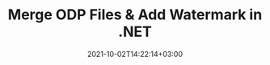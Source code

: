 ---
############################# Static ############################
layout: "autogen"
date: 2021-10-02T14:22:14+03:00
draft: false
path: "total/net/merger/odp/"

############################# Head ############################
head_title: "Merge & Split ODP Files and Add Watermarks in C# .NET"
head_description: ".NET documents merger library to combine multiple ODP files into a single file by joining selective number of pages or a range of pages from multiple source documents into one."

############################# Header ############################
title: "Merge ODP Files & Add Watermark in .NET"
description: ".NET documents merger API to combine multiple ODP files into a single file by joining selective number of pages or a range of pages from multiple source documents into one. Perform single document operations such as move, remove, rotate, swap and extract pages or split a single ODP document into several resultant documents."

############################# SubMenu ############################
submenu:
    enable: false

############################# Content ############################
content:
    enable: true
    block:
    - title_left: "Merge ODP Files & Add Watermark in C#"
      content_left: |
          Join ODP files in C# .NET and add text or image watermarks to the single resultant document in .NET (C#, VB.NET, ASP.NET & .NET Core) applications.

          -   Instantiate **Merger** with input ODP document
          -   Call **Join** method of **Merger** class instance and pass second source document path
          -   Call **Save** method of **Merger** class instance to save merged document
          -   Instantiate **Watermarker** with merged ODP document as created above
          -   Create the **TextWatermark** object & set watermark properties
          -   Add watermark and save watermarked ODP
          
      title_right: "Source Document Information Extraction"
      content_right: |
          You require `GroupDocs.Merger` & `GroupDocs.Watermark` namespaces to perform single and multiple documents merging operations within PDF, Microsoft Office, HTML, OpenDocument and many other document formats. Explore other [.NET APIs for Office documents](https://products.conholdate.com/total/net/) as offered by Conholdate.Total.
          
          Get the respective assembly files from the [downloads](https://downloads.conholdate.com/total/net) or fetch the whole package from [Nuget](https://www.nuget.org/packages/Conholdate.Total/) to add 'Conholdate.Total` directly in your workspace.
          
      code: |
          ```cs {linenos=false}
          // Merge ODP files using GroupDocs.Merger API
          // Instantiate Merger with input ODP document
          using (Merger merger = new Merger("input1.odp"))
          {
              // Call Join method of Merger class instance and pass second source document path
              merger.Join("input2.odp");

              // Call Save method of Merger class instance to save merged document
              merger.Save("merged.odp");
          }

          // Add text watermark to ODP document
          // Instantiate Watermarker with merged ODP document created above
          // GroupDocs.Merger created Output folder and save merged.odp there
          // We will load merged.odp document from Output folder
          using (Watermarker watermarker = new Watermarker("Output/merged.odp"))
          {
              // Initialize the Font to be used for watermark
              Font font = new Font("Arial", 19, FontStyle.Bold | FontStyle.Italic);

              // Create the TextWatermark object
              TextWatermark watermark = new TextWatermark("my watermark", font);

              // Set watermark properties
              watermark.ForegroundColor = Color.Red;
              watermark.BackgroundColor = Color.Blue;
              watermark.TextAlignment = TextAlignment.Right;
              watermark.Opacity = 0.5;

              // Add watermark and save watermarked ODP
              watermarker.Add(watermark);
              watermarker.Save("output.odp");
          }
          ```
    - title_left: "Split ODP File & Add Watermarks in .NET"
      content_left: |
          Split a single ODP document to multiple independent documents and insert image or text watermarks to each of the splitted files using C# .NET.

          -   Set output path where files will be saved after splitting
          -   Instantiate **SplitOptions** object with path of splitted file and number of pages to be splitted
          -   Create **Merger** object with input ODP and split using **SplitOptions**
          -   Instantiate **Watermarker** with splitted ODP
          -   Create the **TextWatermark** object & set watermark properties
          -   Add watermark and save watermarked ODP
        
      title_right: "Image Representation of Document Pages"
      content_right: |
          Combine all popular document file formats and generate image representation of the merged document pages in 'PNG', 'JPG' or 'BMP' formats. You can easily preview the complete document as a whole or display some specific pages based on page numbers or page ranges.

          Join popular document file formats on different operating systems such as Windows, Linux or macOS while using platforms such as Windows Azure, Mono and Xamarin.
          
      code: |
          ```cs {linenos=false}
          // Set output path where files will be saved after splitting
          string outputFolder = @"c:\output\";

          // Instantiate SplitOptions object with path of splitted file and number of pages to be splitted
          SplitOptions splitOptions = new SplitOptions(outputFolder + "document_{0}.{1}", new int[] { 1, 2, 4 });

          // Create Merger object with input ODP
          using (Merger merger = new Merger("input.odp"))
          {
              // Split input ODP using SplitOptions
              merger.Split(splitOptions);
          }

          // Get list of splitted files from output path
          string[] files = Directory.GetFiles(outputFolder);
          // Create counter that will be used for naming output files
          int i = 0;

          // Loop through all splitted files in the output folder
          foreach(string file in files)
          {
              i++; // Increment counter

              // Instantiate Watermarker with splitted ODP
              using (Watermarker watermarker = new Watermarker(file))
              {
                  // Initialize the Font to be used for watermark
                  Font font = new Font("Arial", 19, FontStyle.Bold | FontStyle.Italic);

                  // Create the TextWatermark object
                  TextWatermark watermark = new TextWatermark("my watermark", font);

                  // Set watermark properties
                  watermark.ForegroundColor = Color.Red;
                  watermark.BackgroundColor = Color.Blue;
                  watermark.TextAlignment = TextAlignment.Right;
                  watermark.Opacity = 0.5;

                  // Add watermark and save watermarked ODP
                  watermarker.Add(watermark);
                  watermarker.Save(string.Format("{0}output{1}.odp",outputFolder,i));
              }
          }
          ```
############################# About Formats ############################
about_formats:
    enable: false
############################# More Formats ############################
more_formats:
    enable: true
    auto: true
############################# Back to top ###############################
back_to_top:
  enable: true
---